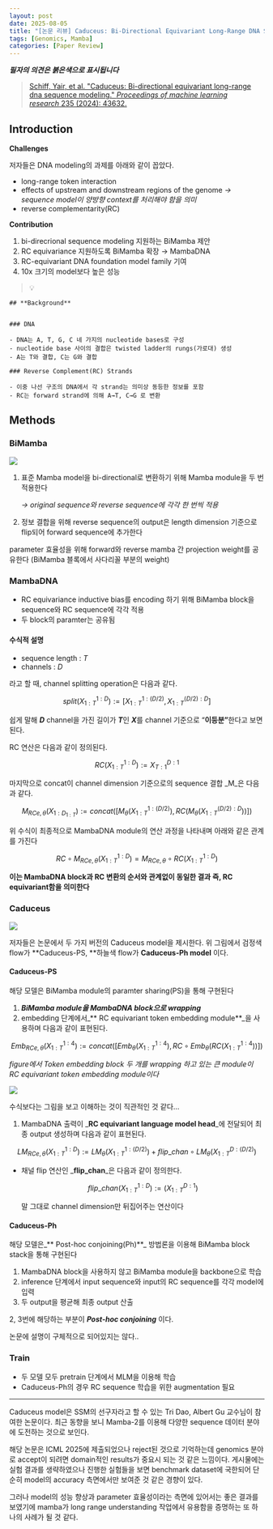 ```yaml
---
layout: post
date: 2025-08-05
title: "[논문 리뷰] Caduceus: Bi-Directional Equivariant Long-Range DNA Sequence Modeling"
tags: [Genomics, Mamba]
categories: [Paper Review]
---
```


<span class="notion-red">_**필자의 의견은 붉은색으로 표시됩니다**_</span>


> [Schiff, Yair, et al. "Caduceus: Bi-directional equivariant long-range dna sequence modeling." ](https://pmc.ncbi.nlm.nih.gov/articles/PMC12189541/)[_Proceedings of machine learning research_](https://pmc.ncbi.nlm.nih.gov/articles/PMC12189541/)[ 235 (2024): 43632.](https://pmc.ncbi.nlm.nih.gov/articles/PMC12189541/)



## Introduction


**Challenges**


저자들은 DNA modeling의 과제를 아래와 같이 꼽았다.

- long-range token interaction
- effects of upstream and downstream regions of the genome 
_→ sequence model이 양방향 context를 처리해야 함을 의미_
- reverse complementarity(RC)

**Contribution**

1. bi-direcrional sequence modeling 지원하는 BiMamba 제안
1. RC equivariance 지원하도록 BiMamba 확장 → MambaDNA
1. RC-equivariant DNA foundation model family 기여
1. 10x 크기의 model보다 높은 성능

> 💡 


	## **Background**


	### DNA

	- DNA는 A, T, G, C 네 가지의 nucleotide bases로 구성
	- nucleotide base 사이의 결합은 twisted ladder의 rungs(가로대) 생성
	- A는 T와 결합, C는 G와 결합

	### Reverse Complement(RC) Strands

	- 이중 나선 구조의 DNA에서 각 strand는 의미상 동등한 정보를 포함
	- RC는 forward strand에 의해 A→T, C→G 로 변환


## Methods



### BiMamba


![](https://prod-files-secure.s3.us-west-2.amazonaws.com/542b861c-36a8-4051-84e5-8804b6728dba/2c247d59-7815-4980-99f0-8f0d21f445a7/image.png?X-Amz-Algorithm=AWS4-HMAC-SHA256&X-Amz-Content-Sha256=UNSIGNED-PAYLOAD&X-Amz-Credential=ASIAZI2LB4667HKYKLDR%2F20251006%2Fus-west-2%2Fs3%2Faws4_request&X-Amz-Date=20251006T170124Z&X-Amz-Expires=3600&X-Amz-Security-Token=IQoJb3JpZ2luX2VjEPj%2F%2F%2F%2F%2F%2F%2F%2F%2F%2FwEaCXVzLXdlc3QtMiJHMEUCIEcm3tnQBMQ3Ojg9MCvK3KoyEjpzAeVlAAyIYFb1qi0aAiEAmTYgMKcOcdUcdbVdNFHv2kBrqF2EeoyD%2BTLhgkr4QhkqiAQIkf%2F%2F%2F%2F%2F%2F%2F%2F%2F%2FARAAGgw2Mzc0MjMxODM4MDUiDGnHdNzE3knTr6TfbSrcA63u6J1mWL%2BewBp671FYE7%2FXa4zgizClUgHGmIFtwouHUWRYsusXuLQohxouBATmlx75YkM9otpcuqypSZMksOW4NXK2kon8BAGAo8CSoh8yvQ8aN3W4tTpclCmeY2qzj6YOJheUHELHsXiTl8DDKi1Zl6rFGT%2BPFstnHcYAfoKu7X91pmoW2ZzE8N7PMHq0EK7ps%2BpBOuUOClWGtpTIMn48429g4u1tEiwqblHa92GMsPiwKhYKm9yZb1sigIxbBhNiG5hhb9z%2F3bBxXr%2F2gO%2BwSdLxFpKi9I20ABn706%2FC%2FVnyEaBcmNHdUh%2BICZXWSeD4Ib0sS0CH2oEG9XQDzqZ9OX8kx4KtC2zfb741N2Rtrc0pWnIgmSi1uftEEZSYIQpDWrGFw1XtcecJs3mM1w1yM7CNiNcJhE4zBndkx5iwvxQ%2BtqRxruQ%2Bh5Hlv8KHx73SYiF2U21fIOlkD7TyT%2FkrX7GtSTgxbeliHMpunc8ih6P7Wof3rjHnbL04RYwTO0Hks%2BIWGzxM7B9oms%2FkHOrygH3EG2fUqyszg03GZPdqWoaIL7zRpLReOR2nS2U6SYL4NZESnACl%2F5OhrBKt3TTi8nN4slN%2Bdc1llp1wIbCDrYensM9GDUjvcM7WMIvLj8cGOqUBouadpVfvYqEhQ3fBFq8IzUiRATUWDD3Wc8%2FQ%2FYTzAYyPweNVXCcPfNAzCD4TkYBrTBPwQXIHUUmSc90iSswK7ScQO%2B3fQR2YC2Jh88bhDvgsPWdKlyBcTdxS0SuKjYCxLfbOcmKaQ0yixfZBPhi46wtbXAGEO6NcbgXYjyl1EE1w6kwjjkuiBBsbD%2BwjKGGZ5bMNXfTAhMiG3QirnEsshA5j%2B2ap&X-Amz-Signature=fcbe912a0b52de9235933a7a794f60962dd5285b12a7d7168b2a0d9c00822698&X-Amz-SignedHeaders=host&x-amz-checksum-mode=ENABLED&x-id=GetObject)

1. 표준 Mamba model을 bi-directional로 변환하기 위해 Mamba module을 두 번 적용한다

	_→ original sequence와 reverse sequence에 각각 한 번씩 적용_

1. 정보 결합을 위해 reverse sequence의 output은 length dimension 기준으로 flip되어 forward sequence에 추가한다

parameter 효율성을 위해 forward와 reverse mamba 간 projection weight를 공유한다 (BiMamba 블록에서 사다리꼴 부분의 weight)



### MambaDNA

- RC equivariance inductive bias를 encoding 하기 위해 BiMamba block을 sequence와 RC sequence에 각각 적용
- 두 block의 paramter는 공유됨


#### 수식적 설명

- sequence length : _T_
- channels : _D_

라고 할 때,  channel splitting operation은 다음과 같다.


$$
split(X^{1:D}_{1:T}):=[X^{1:(D/2)}_{1:T},X^{(D/2):D}_{1:T}]
$$


<span class="notion-red">쉽게 말해 </span><span class="notion-red">_**D**_</span><span class="notion-red"> channel을 가진 길이가 </span><span class="notion-red">_**T**_</span><span class="notion-red">인 </span><span class="notion-red">_**X**_</span><span class="notion-red">를 channel 기준으로 “</span><span class="notion-red">**이등분”**</span><span class="notion-red">한다고 보면 된다.</span>


RC 연산은 다음과 같이 정의된다.


$$
RC(X^{1:D}_{1:T}):=X^{D:1}_{T:1}
$$


마지막으로 concat이 channel dimension 기준으로의 sequence 결합 _M_은 다음과 같다.


$$
M_{RCe,\theta}(X_{1:D_{1:T}}):=concat([M_{\theta}(X^{1:(D/2)}_{1:T}),RC(M_{\theta}(X^{(D/2):D}_{1:T}))])
$$


위 수식이 최종적으로 MambaDNA module의 연산 과정을 나타내며 아래와 같은 관계를 가진다


$$
RC\circ M_{RCe,\theta}(X^{1:D}_{1:T}) = M_{RCe,\theta} \circ RC(X^{1:D}_{1:T})
$$


**이는 MambaDNA block과 RC 변환의 순서와 관계없이 동일한 결과 즉, RC equivariant함을 의미한다**



### Caduceus


![](https://prod-files-secure.s3.us-west-2.amazonaws.com/542b861c-36a8-4051-84e5-8804b6728dba/f94a60d7-8145-473b-aef9-7c68d3ec604a/image.png?X-Amz-Algorithm=AWS4-HMAC-SHA256&X-Amz-Content-Sha256=UNSIGNED-PAYLOAD&X-Amz-Credential=ASIAZI2LB4667HKYKLDR%2F20251006%2Fus-west-2%2Fs3%2Faws4_request&X-Amz-Date=20251006T170124Z&X-Amz-Expires=3600&X-Amz-Security-Token=IQoJb3JpZ2luX2VjEPj%2F%2F%2F%2F%2F%2F%2F%2F%2F%2FwEaCXVzLXdlc3QtMiJHMEUCIEcm3tnQBMQ3Ojg9MCvK3KoyEjpzAeVlAAyIYFb1qi0aAiEAmTYgMKcOcdUcdbVdNFHv2kBrqF2EeoyD%2BTLhgkr4QhkqiAQIkf%2F%2F%2F%2F%2F%2F%2F%2F%2F%2FARAAGgw2Mzc0MjMxODM4MDUiDGnHdNzE3knTr6TfbSrcA63u6J1mWL%2BewBp671FYE7%2FXa4zgizClUgHGmIFtwouHUWRYsusXuLQohxouBATmlx75YkM9otpcuqypSZMksOW4NXK2kon8BAGAo8CSoh8yvQ8aN3W4tTpclCmeY2qzj6YOJheUHELHsXiTl8DDKi1Zl6rFGT%2BPFstnHcYAfoKu7X91pmoW2ZzE8N7PMHq0EK7ps%2BpBOuUOClWGtpTIMn48429g4u1tEiwqblHa92GMsPiwKhYKm9yZb1sigIxbBhNiG5hhb9z%2F3bBxXr%2F2gO%2BwSdLxFpKi9I20ABn706%2FC%2FVnyEaBcmNHdUh%2BICZXWSeD4Ib0sS0CH2oEG9XQDzqZ9OX8kx4KtC2zfb741N2Rtrc0pWnIgmSi1uftEEZSYIQpDWrGFw1XtcecJs3mM1w1yM7CNiNcJhE4zBndkx5iwvxQ%2BtqRxruQ%2Bh5Hlv8KHx73SYiF2U21fIOlkD7TyT%2FkrX7GtSTgxbeliHMpunc8ih6P7Wof3rjHnbL04RYwTO0Hks%2BIWGzxM7B9oms%2FkHOrygH3EG2fUqyszg03GZPdqWoaIL7zRpLReOR2nS2U6SYL4NZESnACl%2F5OhrBKt3TTi8nN4slN%2Bdc1llp1wIbCDrYensM9GDUjvcM7WMIvLj8cGOqUBouadpVfvYqEhQ3fBFq8IzUiRATUWDD3Wc8%2FQ%2FYTzAYyPweNVXCcPfNAzCD4TkYBrTBPwQXIHUUmSc90iSswK7ScQO%2B3fQR2YC2Jh88bhDvgsPWdKlyBcTdxS0SuKjYCxLfbOcmKaQ0yixfZBPhi46wtbXAGEO6NcbgXYjyl1EE1w6kwjjkuiBBsbD%2BwjKGGZ5bMNXfTAhMiG3QirnEsshA5j%2B2ap&X-Amz-Signature=d6be2a714f5b2f0243c28eabb7d70d7163bea6e909a69d92290fe2e90a81daf8&X-Amz-SignedHeaders=host&x-amz-checksum-mode=ENABLED&x-id=GetObject)


저자들은 논문에서 두 가지 버전의 Caduceus model을 제시한다. 위 그림에서 검정색 flow가 **Caduceus-PS, **하늘색 flow가 **Caduceus-Ph model** 이다.



#### Caduceus-PS


해당 모델은 BiMamba module의 paramter sharing(PS)을 통해 구현된다

1. _**BiMamba module을 MambaDNA block으로 wrapping**_
1. embedding 단계에서_** RC equivariant token embedding module**_을 사용하며 다음과 같이 표현된다.

$$
Emb_{RCe,\theta}(X^{1:4}_{1:T}):=concat([Emb_{\theta}(X^{1:4}_{1:T}),RC \circ Emb_{\theta}(RC(X^{1:4}_{1:T}))])
$$


_figure에서 Token embedding block 두 개를 wrapping 하고 있는 큰 module이 RC equivariant token embedding module이다_


![](https://prod-files-secure.s3.us-west-2.amazonaws.com/542b861c-36a8-4051-84e5-8804b6728dba/b175e4da-71eb-4e91-8c23-a06dabe673c9/image.png?X-Amz-Algorithm=AWS4-HMAC-SHA256&X-Amz-Content-Sha256=UNSIGNED-PAYLOAD&X-Amz-Credential=ASIAZI2LB4667HKYKLDR%2F20251006%2Fus-west-2%2Fs3%2Faws4_request&X-Amz-Date=20251006T170124Z&X-Amz-Expires=3600&X-Amz-Security-Token=IQoJb3JpZ2luX2VjEPj%2F%2F%2F%2F%2F%2F%2F%2F%2F%2FwEaCXVzLXdlc3QtMiJHMEUCIEcm3tnQBMQ3Ojg9MCvK3KoyEjpzAeVlAAyIYFb1qi0aAiEAmTYgMKcOcdUcdbVdNFHv2kBrqF2EeoyD%2BTLhgkr4QhkqiAQIkf%2F%2F%2F%2F%2F%2F%2F%2F%2F%2FARAAGgw2Mzc0MjMxODM4MDUiDGnHdNzE3knTr6TfbSrcA63u6J1mWL%2BewBp671FYE7%2FXa4zgizClUgHGmIFtwouHUWRYsusXuLQohxouBATmlx75YkM9otpcuqypSZMksOW4NXK2kon8BAGAo8CSoh8yvQ8aN3W4tTpclCmeY2qzj6YOJheUHELHsXiTl8DDKi1Zl6rFGT%2BPFstnHcYAfoKu7X91pmoW2ZzE8N7PMHq0EK7ps%2BpBOuUOClWGtpTIMn48429g4u1tEiwqblHa92GMsPiwKhYKm9yZb1sigIxbBhNiG5hhb9z%2F3bBxXr%2F2gO%2BwSdLxFpKi9I20ABn706%2FC%2FVnyEaBcmNHdUh%2BICZXWSeD4Ib0sS0CH2oEG9XQDzqZ9OX8kx4KtC2zfb741N2Rtrc0pWnIgmSi1uftEEZSYIQpDWrGFw1XtcecJs3mM1w1yM7CNiNcJhE4zBndkx5iwvxQ%2BtqRxruQ%2Bh5Hlv8KHx73SYiF2U21fIOlkD7TyT%2FkrX7GtSTgxbeliHMpunc8ih6P7Wof3rjHnbL04RYwTO0Hks%2BIWGzxM7B9oms%2FkHOrygH3EG2fUqyszg03GZPdqWoaIL7zRpLReOR2nS2U6SYL4NZESnACl%2F5OhrBKt3TTi8nN4slN%2Bdc1llp1wIbCDrYensM9GDUjvcM7WMIvLj8cGOqUBouadpVfvYqEhQ3fBFq8IzUiRATUWDD3Wc8%2FQ%2FYTzAYyPweNVXCcPfNAzCD4TkYBrTBPwQXIHUUmSc90iSswK7ScQO%2B3fQR2YC2Jh88bhDvgsPWdKlyBcTdxS0SuKjYCxLfbOcmKaQ0yixfZBPhi46wtbXAGEO6NcbgXYjyl1EE1w6kwjjkuiBBsbD%2BwjKGGZ5bMNXfTAhMiG3QirnEsshA5j%2B2ap&X-Amz-Signature=6fa7bfd3b9ec2ccb9d26fcff001347c5590f3c1dbb2177434522036f9dcfbf5a&X-Amz-SignedHeaders=host&x-amz-checksum-mode=ENABLED&x-id=GetObject)


<span class="notion-red">수식보다는 그림을 보고 이해하는 것이 직관적인 것 같다…</span>

1. MambaDNA 출력이 _**RC equivariant language model head**_에 전달되어 최종 output 생성하며 다음과 같이 표현된다.

$$
LM_{RCe,\theta}(X^{1:D}_{1:T}):= LM_{\theta}(X^{1:(D/2)}_{1:T})+flip\_chan\circ LM_{\theta}(X^{D:(D/2)}_{1:T})
$$

- 채널 flip 연산인 _**flip\_chan**_은 다음과 같이 정의한다.

	$$
	flip\_chan(X^{1:D}_{1:T}):=(X^{D:1}_{1:T})
	$$


	말 그대로 channel dimension만 뒤집어주는 연산이다



#### Caduceus-Ph


해당 모델은_** Post-hoc conjoining(Ph)**_ 방법론을 이용해 BiMamba block stack을 통해 구현된다

1. MambaDNA block을 사용하지 않고 BiMamba module을 backbone으로 학습
1. inference 단계에서 input sequence와 input의 RC sequence를 각각 model에 입력
1. 두 output을 평균해 최종 output 산출

2, 3번에 해당하는 부분이 _**Post-hoc conjoining**_ 이다.


<span class="notion-red">논문에 설명이 구체적으로 되어있지는 않다..</span>



### Train

- 두 모델 모두 pretrain 단계에서 MLM을 이용해 학습
- Caduceus-Ph의 경우 RC sequence 학습을 위한 augmentation 필요

---


<span class="notion-red">Caduceus model은 SSM의 선구자라고 할 수 있는 Tri Dao, Albert Gu 교수님이 참여한 논문이다. 최근 동향을 보니 Mamba-2를 이용해 다양한 sequence 데이터 분야에 도전하는 것으로 보인다.</span>


<span class="notion-red">해당 논문은 ICML 2025에 제출되었으나 reject된 것으로 기억하는데 genomics 분야로 accept이 되려면 domain적인 results가 중요시 되는 것 같은 느낌이다. 게시물에는 실험 결과를 생략하였으나 진행한 실험들을 보면 benchmark dataset에 국한되어 단순히 model의 accuracy 측면에서만 보여준 것 같은 경향이 있다.</span>


<span class="notion-red">그러나 model의 성능 향상과 parameter 효율성이라는 측면에 있어서는 좋은 결과를 보였기에 mamba가 long range understanding 작업에서 유용함을 증명하는 또 하나의 사례가 될 것 같다.</span>

